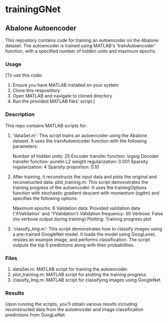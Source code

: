 # trainingGNet

## Abalone Autoencoder
This repository contains code for training an autoencoder on the Abalone dataset. The autoencoder is trained using MATLAB's 'trainAutoencoder' function, with a specified number of hidden units and maximum epochs.

### Usage
[To use this code:
1. Ensure you have MATLAB installed on your system
2. Clone this respostitory
3. Open MATLAB and navigate to cloned directory
4. Run the provided MATLAB files' script.]

### Description
This repo contains MATLAB scripts for:
1. 'dataSet.m': This script trains an autoencoder using the Abalone dataset. It uses the trainAutoencoder function with the following parameters:

    Number of hidden units: 25
    Encoder transfer function: logsig
    Decoder transfer function: purelin
    L2 weight regularization: 0.001
    Sparsity regularization: 4
    Sparsity proportion: 0.10
2. After training, it reconstructs the input data and plots the original and reconstructed data.
plot_training.m: This script demonstrates the training progress of the autoencoder. It uses the trainingOptions function with stochastic gradient descent with momentum (sgdm) and specifies the following options:

    Maximum epochs: 8
    Validation data: Provided validation data ('XValidation' and 'YValidation')
    Validation frequency: 30
    Verbose: False (no verbose output during training)
    Plotting: Training progress plot
3. 'classify_Img.m': This script demonstrates how to classify images using a pre-trained GoogleNet model. It loads the model using GoogLenet, resizes an example image, and performs classification. The script outputs the top 5 predictions along with their probabilities.

### Files
1. dataSet.m: MATLAB script for training the autoencoder.
2. plot_training.m: MATLAB script for plotting the training progress.
3. classify_Img.m: MATLAB script for classifying images using GoogleNet.

### Results
Upon running the scripts, you'll obtain various results including reconstructed data from the autoencoder and image classification predictions from GoogLeNet.
